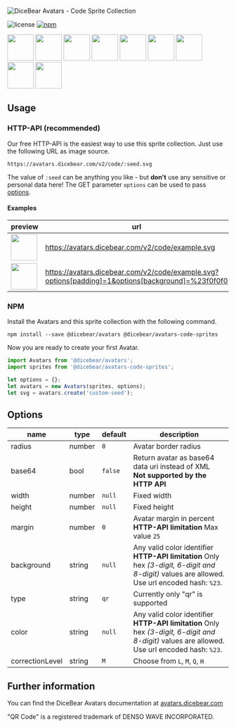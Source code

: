 ![DiceBear Avatars - Code Sprite Collection](https://raw.githubusercontent.com/DiceBear/avatars/master/packages/avatars-code-sprites/banner.svg?sanitize=true)

![license](https://img.shields.io/npm/l/@dicebear/avatars-code-sprites.svg?style=flat-square)
[![npm](https://img.shields.io/npm/v/@dicebear/avatars-code-sprites.svg?style=flat-square)](https://www.npmjs.com/package/@dicebear/avatars-code-sprites)

<p>
    <img src="https://avatars.dicebear.com/v2/code/1.svg" width="60" />
    <img src="https://avatars.dicebear.com/v2/code/2.svg" width="60" />
    <img src="https://avatars.dicebear.com/v2/code/3.svg" width="60" />
    <img src="https://avatars.dicebear.com/v2/code/4.svg" width="60" />
    <img src="https://avatars.dicebear.com/v2/code/5.svg" width="60" />
    <img src="https://avatars.dicebear.com/v2/code/6.svg" width="60" />
    <img src="https://avatars.dicebear.com/v2/code/7.svg" width="60" />
    <img src="https://avatars.dicebear.com/v2/code/8.svg" width="60" />
    <img src="https://avatars.dicebear.com/v2/code/9.svg" width="60" />
</p>

## Usage

### HTTP-API (recommended)

Our free HTTP-API is the easiest way to use this sprite collection. Just use the following URL as image source.

    https://avatars.dicebear.com/v2/code/:seed.svg

The value of `:seed` can be anything you like - but **don't** use any sensitive or personal data here! The GET parameter
`options` can be used to pass [options](#options).

#### Examples

| preview                                                                                                                    | url                                                                                               |
| -------------------------------------------------------------------------------------------------------------------------- | ------------------------------------------------------------------------------------------------- |
| <img src="https://avatars.dicebear.com/v2/code/example.svg" width="60" />                                                  | https://avatars.dicebear.com/v2/code/example.svg                                                  |
| <img src="https://avatars.dicebear.com/v2/code/example.svg?options[padding]=1&options[background]=%23f0f0f0" width="60" /> | https://avatars.dicebear.com/v2/code/example.svg?options[padding]=1&options[background]=%23f0f0f0 |

### NPM

Install the Avatars and this sprite collection with the following command.

    npm install --save @dicebear/avatars @dicebear/avatars-code-sprites

Now you are ready to create your first Avatar.

```js
import Avatars from '@dicebear/avatars';
import sprites from '@dicebear/avatars-code-sprites';

let options = {};
let avatars = new Avatars(sprites, options);
let svg = avatars.create('custom-seed');
```

## Options

| name            | type   | default | description                                                                                                                                       |
| --------------- | ------ | ------- | ------------------------------------------------------------------------------------------------------------------------------------------------- |
| radius          | number | `0`     | Avatar border radius                                                                                                                              |
| base64          | bool   | `false` | Return avatar as base64 data uri instead of XML <br> **Not supported by the HTTP API**                                                            |
| width           | number | `null`  | Fixed width                                                                                                                                       |
| height          | number | `null`  | Fixed height                                                                                                                                      |
| margin          | number | `0`     | Avatar margin in percent<br> **HTTP-API limitation** Max value `25`                                                                               |
| background      | string | `null`  | Any valid color identifier<br> **HTTP-API limitation** Only hex _(3-digit, 6-digit and 8-digit)_ values are allowed. Use url encoded hash: `%23`. |
| type            | string | `qr`    | Currently only "qr" is supported                                                                                                                  |
| color           | string | `null`  | Any valid color identifier<br> **HTTP-API limitation** Only hex _(3-digit, 6-digit and 8-digit)_ values are allowed. Use url encoded hash: `%23`. |
| correctionLevel | string | `M`     | Choose from `L`, `M`, `Q`, `H`                                                                                                                    |

## Further information

You can find the DiceBear Avatars documentation at [avatars.dicebear.com](https://avatars.dicebear.com)

"QR Code" is a registered trademark of DENSO WAVE INCORPORATED.
